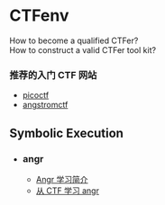 # CTFenv
How to become a qualified CTFer?  
How to construct a valid CTFer tool kit?

### 推荐的入门 CTF 网站
- [picoctf](https://picoctf.org/)  
- [angstromctf](angstromctf.com)


## Symbolic Execution  
- ### angr
  - [Angr 学习简介](https://github.com/Darenfy/CTFenv/blob/main/angr/Angr.md)
  - [从 CTF 学习 angr](https://github.com/Darenfy/CTFenv/blob/main/angr/%E4%BB%8E%20CTF%20%E5%AD%A6%E4%B9%A0%20angr.md)
